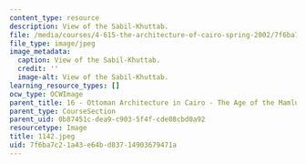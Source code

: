 ```yaml
---
content_type: resource
description: View of the Sabil-Khuttab.
file: /media/courses/4-615-the-architecture-of-cairo-spring-2002/7f6ba7c21a43e64bd83714903679471a_1142.jpeg
file_type: image/jpeg
image_metadata:
  caption: View of the Sabil-Khuttab.
  credit: ''
  image-alt: View of the Sabil-Khuttab.
learning_resource_types: []
ocw_type: OCWImage
parent_title: 16 - Ottoman Architecture in Cairo - The Age of the Mamluk Beys
parent_type: CourseSection
parent_uid: 0b87451c-dea9-c903-5f4f-cde08cbd0a92
resourcetype: Image
title: 1142.jpeg
uid: 7f6ba7c2-1a43-e64b-d837-14903679471a
---
```

